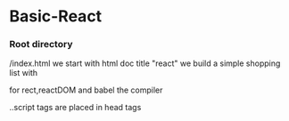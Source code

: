 # Basic-React

### Root directory
/index.html
we start with html doc
title "react"
we build a simple shopping list with <script crossorigin src="https://unpkg.com/react@16/umd/react.development.js"></script>
<script crossorigin src="https://unpkg.com/react-dom@16/umd/react-dom.development.js"></script> for rect,reactDOM and babel the compiler
..script tags are placed in head tags 
